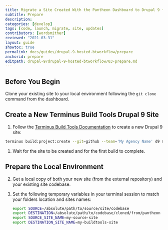 ```yaml
---
title: Migrate a Site Created With the Pantheon Dashboard to Drupal 9 + Build Tools
subtitle: Prepare
description: 
categories: [develop]
tags: [code, launch, migrate, site, updates]
contributors: [wordsmither]
reviewed: "2021-03-31"
layout: guide
showtoc: true
permalink: docs/guides/drupal-9-hosted-btworkflow/prepare
anchorid: prepare
editpath: drupal-9/drupal-9-hosted-btworkflow/03-prepare.md
---
```




## Before You Begin

Clone your existing site to your local environment following the `git clone` command from the dashboard.


## Create a New Terminus Build Tools Drupal 9 Site

1. Follow the [Terminus Build Tools Documentation](/guides/build-tools/create-project/#create-a-build-tools-project) to create a new Drupal 9 site:

  ```bash
  terminus build:project:create --git=github --team='My Agency Name' d9 my-buildtools-site
  ```

1. Wait for the site to be created and for the first build to complete.

## Prepare the Local Environment

<Partial file="drupal-9/prepare-local-environment-no-clone-no-alias.md" />

2. Get a local copy of both your new site (from the external repository) and your existing site codebase.

3. Set the following temporary variables in your terminal session to match your folders location and sites names:

   ```bash
   export SOURCE=/absolute/path/to/source/site/codebase
   export DESTINATION=/absolute/path/to/codebase/cloned/from/pantheon
   export SOURCE_SITE_NAME=my-source-site
   export DESTINATION_SITE_NAME=my-buildtools-site
   ```

